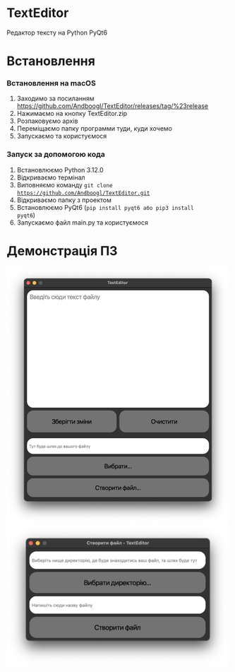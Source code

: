 # TextEditor
Редактор тексту на Python PyQt6

# Встановлення
### Встановлення на macOS
  1. Заходимо за посиланням https://github.com/Andboogl/TextEditor/releases/tag/%23release
  2. Нажимаємо на кнопку TextEditor.zip
  3. Розпаковуємо архів
  4. Переміщаємо папку программи туди, куди хочемо
  5. Запускаємо та користуємося

### Запуск за допомогою кода
  1. Встановлюємо Python 3.12.0
  2. Відкриваємо термінал
  3. Виповняємо команду <code>git clone https://github.com/Andboogl/TextEditor.git</code>
  4. Відкриваємо папку з проектом
  5. Встановлюємо PyQt6 (<code>pip install pyqt6 або pip3 install pyqt6</code>)
  6. Запускаємо файл main.py та користуємося

# Демонстрація ПЗ
<img src="Фото ПЗ1.png">
<img src="Фото ПЗ2.png">
